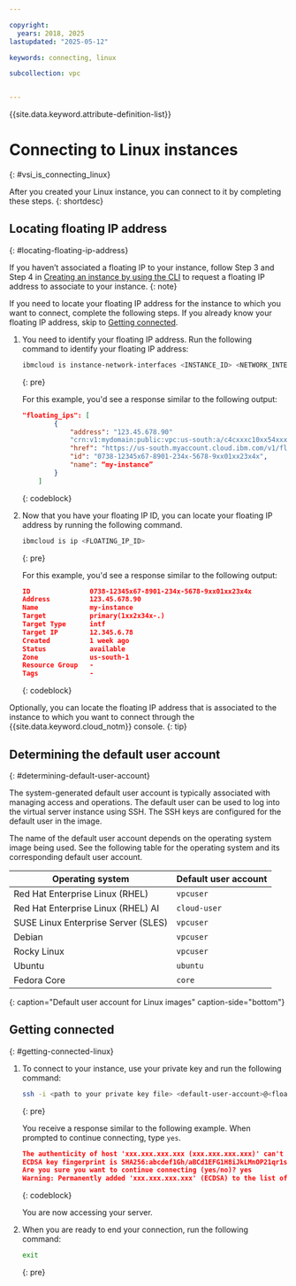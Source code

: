 ```yaml
---

copyright:
  years: 2018, 2025
lastupdated: "2025-05-12"

keywords: connecting, linux

subcollection: vpc


---
```


{{site.data.keyword.attribute-definition-list}}

# Connecting to Linux instances
{: #vsi_is_connecting_linux}

After you created your Linux instance, you can connect to it by completing these steps.
{: shortdesc}

## Locating floating IP address
{: #locating-floating-ip-address}

If you haven’t associated a floating IP to your instance, follow Step 3 and Step 4
in [Creating an instance by using the CLI](/docs/vpc?topic=vpc-creating-virtual-servers&interface=cli#create-instance-cli) to request a floating IP address to associate to your instance.
{: note}

If you need to locate your floating IP address for the instance to which you want to connect, complete the following steps. If you already know your floating IP address, skip to [Getting connected](#getting-connected-linux).

1. You need to identify your floating IP address. Run the following command to identify your floating IP address:

   ```sh
   ibmcloud is instance-network-interfaces <INSTANCE_ID> <NETWORK_INTERFACE_ID> --json
   ```
   {: pre}

   For this example, you'd see a response similar to the following output:

   ```json
   "floating_ips": [
           {
               "address": "123.45.678.90"
               "crn:v1:mydomain:public:vpc:us-south:a/c4cxxxc10xx54xxx9e2xxx59xxx3fa0f::floating_ip:12345x67-8901-234x-5678-9xx01xx23x4x",
               "href": "https://us-south.myaccount.cloud.ibm.com/v1/floating_ips/12345x67-8901-234x-5678-9xx01xx23x4x",
               "id": "0738-12345x67-8901-234x-5678-9xx01xx23x4x",
               "name": “my-instance”
           }
       ]
   ```
   {: codeblock}

2. Now that you have your floating IP ID, you can locate your floating IP address by running the following command.

   ```sh
   ibmcloud is ip <FLOATING_IP_ID>
   ```
   {: pre}

   For this example, you'd see a response similar to the following output:

   ```json
   ID               0738-12345x67-8901-234x-5678-9xx01xx23x4x
   Address          123.45.678.90
   Name             my-instance
   Target           primary(1xx2x34x-.)
   Target Type      intf
   Target IP        12.345.6.78
   Created          1 week ago
   Status           available
   Zone             us-south-1
   Resource Group   -
   Tags             -
   ```
   {: codeblock}

Optionally, you can locate the floating IP address that is associated to the instance to which you want to connect through the {{site.data.keyword.cloud_notm}} console.
{: tip}

## Determining the default user account
{: #determining-default-user-account}

The system-generated default user account is typically associated with managing access and operations. The default user can be used to log into the virtual server instance using SSH. The SSH keys are configured for the default user in the image.

The name of the default user account depends on the operating system image being used. See the following table for the operating system and its corresponding default user account.

| Operating system | Default user account |
|-----------------|----------------|
| Red Hat Enterprise Linux (RHEL) | `vpcuser` |
| Red Hat Enterprise Linux (RHEL) AI | `cloud-user` |
| SUSE Linux Enterprise Server (SLES) | `vpcuser` |
| Debian | `vpcuser` |
| Rocky Linux | `vpcuser` |
|  Ubuntu | `ubuntu` |
| Fedora Core | `core` |
{: caption="Default user account for Linux images" caption-side="bottom"}

## Getting connected
{: #getting-connected-linux}

1. To connect to your instance, use your private key and run the following command:

   ```sh
   ssh -i <path to your private key file> <default-user-account>@<floating ip address>
   ```
   {: pre}

   You receive a response similar to the following example. When prompted to continue connecting, type `yes`.
   ```json
   The authenticity of host 'xxx.xxx.xxx.xxx (xxx.xxx.xxx.xxx)' can't be established.
   ECDSA key fingerprint is SHA256:abcdef1Gh/aBCd1EFG1H8iJkLMnOP21qr1s/8a3a8aa.
   Are you sure you want to continue connecting (yes/no)? yes
   Warning: Permanently added 'xxx.xxx.xxx.xxx' (ECDSA) to the list of known hosts.
   ```
   {: codeblock}

   You are now accessing your server.

2. When you are ready to end your connection, run the following command:

   ```sh
   exit
   ```
   {: pre}
